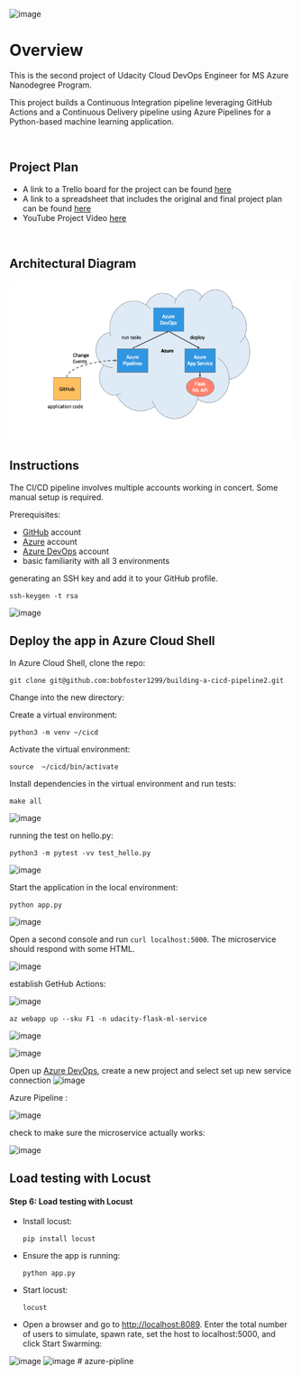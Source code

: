![image](https://www.continuous-data.nl/wp-content/uploads/2020/10/azure-pipelines_logo.png)


# Overview

This is the second project of Udacity Cloud DevOps Engineer for MS Azure Nanodegree Program.

This project builds a Continuous Integration pipeline leveraging  GitHub Actions and a Continuous Delivery pipeline using Azure Pipelines for a Python-based machine learning application.

<br />



## Project Plan

* A link to a Trello board for the project can be found [here](https://trello.com/b/Aenkg7gp/azure)
* A link to a spreadsheet that includes the original and final project plan can be found [here](https://docs.google.com/spreadsheets/d/1NtSdJTcgCgPcB-iph3PCa5BWLOcI32Tu/edit?usp=sharing&ouid=118313514463324119379&rtpof=true&sd=true)
* YouTube Project Video [here](https://www.youtube.com/watch?v=o36CsVL4s4M)

<br />


## Architectural Diagram 

![image](https://github.com/thepembeweb/building-a-ci-cd-pipeline/blob/main/screenshots/8-architecture-diagram.png?raw=true)



## Instructions

The CI/CD pipeline involves multiple accounts working in concert.  Some manual setup is required.

Prerequisites:
- [GitHub](https://github.com/) account
- [Azure](https://portal.azure.com/) account
- [Azure DevOps](https://dev.azure.com/) account
- basic familiarity with all 3 environments

generating an SSH key and add it to your GitHub profile.

```
ssh-keygen -t rsa
```

![image](https://user-images.githubusercontent.com/57246653/127815190-f200d025-abc6-4c4f-8e71-a38617f601f0.png)

## Deploy the app in Azure Cloud Shell

In Azure Cloud Shell, clone the repo:
```
git clone git@github.com:bobfoster1299/building-a-cicd-pipeline2.git
```
Change into the new directory:

Create a virtual environment:
```
python3 -m venv ~/cicd
```

Activate the virtual environment:
```
source  ~/cicd/bin/activate
```

Install dependencies in the virtual environment and run tests:
```
make all
```
![image](https://user-images.githubusercontent.com/57246653/127815968-5bbecb16-8868-4432-a740-4940b120db1a.png)

running the test on hello.py: 

```
python3 -m pytest -vv test_hello.py
```

![image](https://user-images.githubusercontent.com/57246653/127817421-cd65e479-cd85-4aee-893d-77cca024ab5d.png)

Start the application in the local environment:
```
python app.py
```
![image](https://user-images.githubusercontent.com/57246653/127816543-ad8a1956-286c-4fb8-9736-9ecba836ed0e.png)

Open a second console and run `curl localhost:5000`.  The microservice should respond with some HTML.

![image](https://user-images.githubusercontent.com/57246653/127816616-359ee956-ad3c-4974-b4bd-c1ebd433b18f.png)

establish GetHub Actions: 

![image](https://user-images.githubusercontent.com/57246653/127817583-742d8ac2-8d63-42da-b333-b38f560942a4.png)

```
az webapp up --sku F1 -n udacity-flask-ml-service
```

![image](https://user-images.githubusercontent.com/57246653/127817390-0cb268a5-f52e-4e55-8456-dccb734468a0.png)


![image](https://user-images.githubusercontent.com/57246653/127817481-289c2da2-f76f-4b8f-9463-bc2232c2386b.png)


Open up [Azure DevOps](https://dev.azure.com/), create a new project and select set up  new service connection
    ![image](https://user-images.githubusercontent.com/57246653/127818344-105d6046-c0f7-4812-9012-9a4782f20d33.png)


Azure Pipeline : 

![image](https://dl3.pushbulletusercontent.com/XJ7U7WvMf2zBD2UilxBgwzYMr6mRiq9C/image.png)

check to make sure the microservice actually works:

![image](https://user-images.githubusercontent.com/57246653/127818743-1c8e052b-7499-4434-9a91-1fb5ff4e5d28.png)


## Load testing with Locust

#### Step 6: Load testing with Locust
* Install locust:
  ```
  pip install locust
  ```
* Ensure the app is running:
  ```
  python app.py
  ```
* Start locust:
  ```
  locust
  ```
* Open a browser and go to [http://localhost:8089](http://localhost:8089). Enter the total number of users to simulate, spawn rate, set the host to localhost:5000, and click Start Swarming: 



![image](https://dl3.pushbulletusercontent.com/ZC9nymeAOBcbdEdJg0fbLSIs2Q8QvIqN/image.png)
![image](https://dl3.pushbulletusercontent.com/7Mv6KKeZwarbxgNgzrg8q3YfySUuKjHE/image.png)
#   a z u r e - p i p l i n e 
 
 
